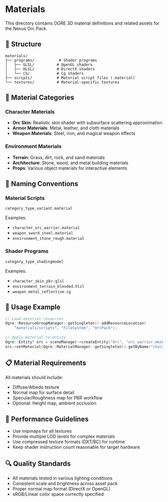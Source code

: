 # Materials

This directory contains OGRE 3D material definitions and related assets for the Nexus Orc Pack.

## 📁 Structure

```
materials/
├── programs/           # Shader programs
│   ├── GLSL/          # OpenGL shaders
│   ├── HLSL/          # DirectX shaders
│   └── CG/            # Cg shaders
├── scripts/           # Material script files (.material)
└── textures/          # Material-specific textures
```

## 🎨 Material Categories

### Character Materials
- **Orc Skin**: Realistic skin shader with subsurface scattering approximation
- **Armor Materials**: Metal, leather, and cloth materials
- **Weapon Materials**: Steel, iron, and magical weapon effects

### Environment Materials
- **Terrain**: Grass, dirt, rock, and sand materials
- **Architecture**: Stone, wood, and metal building materials
- **Props**: Various object materials for interactive elements

## 📝 Naming Conventions

### Material Scripts
```
category_type_variant.material
```
Examples:
- `character_orc_warrior.material`
- `weapon_sword_steel.material`
- `environment_stone_rough.material`

### Shader Programs
```
category_type_shadingmodel
```
Examples:
- `character_skin_pbr.glsl`
- `environment_terrain_blended.hlsl`
- `weapon_metal_reflective.cg`

## 🔧 Usage Example

```cpp
// Load material resources
Ogre::ResourceGroupManager::getSingleton().addResourceLocation(
    "materials/scripts", "FileSystem", "OrcPack");
    
// Apply material to entity
Ogre::Entity* orc = sceneManager->createEntity("Orc", "orc_warrior.mesh");
orc->setMaterial(Ogre::MaterialManager::getSingleton().getByName("character_orc_warrior"));
```

## 📋 Material Requirements

All materials should include:
- Diffuse/Albedo texture
- Normal map for surface detail
- Specular/Roughness map for PBR workflow
- Optional: Height map, ambient occlusion

## 🎯 Performance Guidelines

- Use mipmaps for all textures
- Provide multiple LOD levels for complex materials
- Use compressed texture formats (DXT/BC) for runtime
- Keep shader instruction count reasonable for target hardware

## 🔍 Quality Standards

- All materials tested in various lighting conditions
- Consistent scale and brightness across asset pack
- Proper normal map format (DirectX or OpenGL)
- sRGB/Linear color space correctly specified